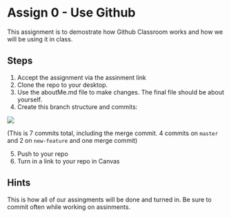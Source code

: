# Assign 0 - Use Github

This assignment is to demostrate how Github Classroom works and how we will be using it in class.

## Steps
1. Accept the assignment via the assinment link
2. Clone the repo to your desktop.
3. Use the aboutMe.md file to make changes. The final file should be about yourself.
4. Create this branch structure and commits:

![](https://github.com/DGM3780/Assign-0---Use-Github/blob/master/assets/Commits.png)

(This is 7 commits total, including the merge commit. 4 commits on `master` and 2 on `new-feature` and one merge commit)

5. Push to your repo
6. Turn in a link to your repo in Canvas
  
  
## Hints
This is how all of our assingments will be done and turned in. Be sure to commit often while working on assinments.
